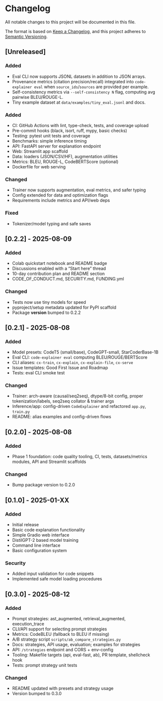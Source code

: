 # Changelog

All notable changes to this project will be documented in this file.

The format is based on [Keep a Changelog](https://keepachangelog.com/en/1.0.0/),
and this project adheres to [Semantic Versioning](https://semver.org/spec/v2.0.0.html).

## [Unreleased]

### Added
- Eval CLI now supports JSONL datasets in addition to JSON arrays.
- Provenance metrics (citation precision/recall) integrated into `code-explainer eval` when `source_ids`/`sources` are provided per example.
- Self-consistency metrics via `--self-consistency N` flag, computing avg pairwise BLEU/ROUGE-L.
- Tiny example dataset at `data/examples/tiny_eval.jsonl` and docs.

### Added
- CI: GitHub Actions with lint, type-check, tests, and coverage upload
- Pre-commit hooks (black, isort, ruff, mypy, basic checks)
- Testing: pytest unit tests and coverage
- Benchmarks: simple inference timing
- API: FastAPI server for explanation endpoint
- Web: Streamlit app scaffold
- Data: loaders (JSON/CSV/HF), augmentation utilities
- Metrics: BLEU, ROUGE-L, CodeBERTScore (optional)
- Dockerfile for web serving

### Changed
- Trainer now supports augmentation, eval metrics, and safer typing
- Config extended for data and optimization flags
- Requirements include metrics and API/web deps

### Fixed
- Tokenizer/model typing and safe saves

## [0.2.2] - 2025-08-09

### Added
- Colab quickstart notebook and README badge
- Discussions enabled with a “Start here” thread
- 10-day contribution plan and README section
- CODE_OF_CONDUCT.md, SECURITY.md, FUNDING.yml

### Changed
- Tests now use tiny models for speed
- pyproject/setup metadata updated for PyPI scaffold
- Package __version__ bumped to 0.2.2

## [0.2.1] - 2025-08-08

### Added
- Model presets: CodeT5 (small/base), CodeGPT-small, StarCoderBase-1B
- Eval CLI: `code-explainer eval` computing BLEU/ROUGE/BERTScore
- CLI aliases: `cx-train`, `cx-explain`, `cx-explain-file`, `cx-serve`
- Issue templates: Good First Issue and Roadmap
- Tests: eval CLI smoke test

### Changed
- Trainer: arch-aware (causal/seq2seq), dtype/8-bit config, proper tokenization/labels, seq2seq collator & trainer args
- Inference/app: config-driven `CodeExplainer` and refactored `app.py`, `train.py`
- README: alias examples and config-driven flows

## [0.2.0] - 2025-08-08

### Added
- Phase 1 foundation: code quality tooling, CI, tests, datasets/metrics modules, API and Streamlit scaffolds

### Changed
- Bump package version to 0.2.0

## [0.1.0] - 2025-01-XX

### Added
- Initial release
- Basic code explanation functionality
- Simple Gradio web interface
- DistilGPT-2 based model training
- Command line interface
- Basic configuration system

### Security
- Added input validation for code snippets
- Implemented safe model loading procedures

## [0.3.0] - 2025-08-12

### Added
- Prompt strategies: ast_augmented, retrieval_augmented, execution_trace
- CLI/API support for selecting prompt strategies
- Metrics: CodeBLEU (fallback to BLEU if missing)
- A/B strategy script `scripts/ab_compare_strategies.py`
- Docs: strategies, API usage, evaluation; examples for strategies
- API: `/strategies` endpoint and CORS + env-config
- Tooling: Makefile targets (api, eval-fast, ab), PR template, shellcheck hook
- Tests: prompt strategy unit tests

### Changed
- README updated with presets and strategy usage
- Version bumped to 0.3.0
